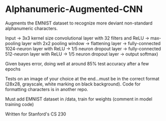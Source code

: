 # Alphanumeric-Augmented-CNN

Augments the EMNIST dataset to recognize more deviant non-standard alphanumeric characters.

Input ->  3x3 kernel size convolutional layer with 32 filters and ReLU -> max-pooling layer with 2x2 pooling window -> flattening layer -> fully-connected 1024-neuron layer with ReLU -> 1/5 neuron dropout layer -> fully-connected 512-neuron layer with ReLU -> 1/5 neuron dropout layer -> output softmax)

Given bayes error, doing well at around 85% test accuracy after a few epochs

Tests on an image of your choice at the end...must be in the correct format (28x28, grayscale, white marking on black background). Code for formatting characters is in another repo.

Must add EMNIST dataset in /data, train for weights (comment in model training code)

Written for Stanford's CS 230
